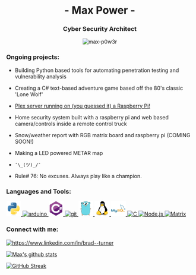 <h1 align="center"> - Max Power -</h1>
<h3 align="center">Cyber Security Architect</h3>
<p align="center"> <img src="https://komarev.com/ghpvc/?username=max-p0w3r&label=Profile%20views&color=0e75b6&style=flat" alt="max-p0w3r" /></p> 
 
<h3 align="left"> Ongoing projects: </h3>

- Building Python based tools for automating penetration testing and vulnerability analysis

- Creating a C# text-based adventure game based off the 80's classic 'Lone Wolf'

- [Plex server running on (you guessed it) a Raspberry Pi!](../blob/main/raspberry_pi_plex_server)

- Home security system built with a raspberry pi and web based camera/controls inside a remote control truck 

- Snow/weather report with RGB matrix board and raspberry pi (COMING SOON!)

- Making a LED powered METAR map

- `¯\_(ツ)_/¯`

- Rule# 76: No excuses. Always play like a champion.

<h3 align="left"> Languages and Tools: </h3>
 
<a href="https://www.python.org" target="_blank" rel="noreferrer"> <img src="https://raw.githubusercontent.com/devicons/devicon/master/icons/python/python-original.svg" alt="python" width="40" height="40"/> </a> <a href="https://www.arduino.cc/" target="_blank" rel="noreferrer"> <img src="https://cdn.worldvectorlogo.com/logos/arduino-1.svg" alt="arduino" width="40" height="40"/> </a> <a href="https://www.w3schools.com/cs/" target="_blank" rel="noreferrer"> <img src="https://raw.githubusercontent.com/devicons/devicon/master/icons/csharp/csharp-original.svg" alt="csharp" width="40" height="40"/> </a> <a href="https://git-scm.com/" target="_blank" rel="noreferrer"> <img src="https://www.vectorlogo.zone/logos/git-scm/git-scm-icon.svg" alt="git" width="40" height="40"/> </a> <a href="https://golang.org" target="_blank" rel="noreferrer"> <img src="https://raw.githubusercontent.com/devicons/devicon/master/icons/go/go-original.svg" alt="go" width="40" height="40"/> </a> <a href="https://www.linux.org/" target="_blank" rel="noreferrer"> <img src="https://raw.githubusercontent.com/devicons/devicon/master/icons/linux/linux-original.svg" alt="linux" width="40" height="40"/> </a> <a href="https://www.mysql.com/" target="_blank" rel="noreferrer"> <img src="https://raw.githubusercontent.com/devicons/devicon/master/icons/mysql/mysql-original-wordmark.svg" alt="mysql" width="40" height="40"/> </a> 
<a href="[http://google.com](https://www.w3schools.com/c/index.php)" target="_blank" rel="noreferrer"> <img src="https://raw.githubusercontent.com/jmnote/z-icons/master/svg/c.svg" alt="C" width="40" height="40"/> </a> <a href="https://nodejs.org/en/about" target="_blank" rel="noreferrer"> <img src="https://img.shields.io/badge/Node.js-43853D?style=for-the-badge&logo=node.js&logoColor=white" alt="Node.js"/> </a>  <a href="https://youtu.be/kqUR3KtWbTk" target="_blank" rel="noreferrer"> <img src="https://img.shields.io/badge/matrix-000000?style=for-the-badge&logo=Matrix&logoColor=white" alt="Matrix" /> </a>
<h3 align="left"> Connect with me: </h3>
<a href="https://www.linkedin.com/in/brad--turner" target="_blank" rel="noreferrer"> <img align="center" src="https://img.shields.io/badge/linkedin-%230077B5.svg?style=plastic&logo=linkedin&logoColor=white" alt="https://www.linkedin.com/in/brad--turner" /></a>
<!-- GHOST IN THE WIRE -->

<p> </p>

[![Max's github stats](https://github-readme-stats.vercel.app/api?username=max-p0w3r&theme=blue-green)](https://github.com/max-p0w3r/github-readme-stats)

[![GitHub Streak](https://streak-stats.demolab.com/?user=max-p0w3r&theme=blue-green)](https://git.io/streak-stats)
